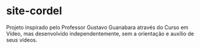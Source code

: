 # site-cordel
 Projeto inspirado pelo Professor Gustavo Guanabara através do Curso em Vídeo, mas desenvolvido independentemente, sem a orientação e auxílio de seus vídeos.
